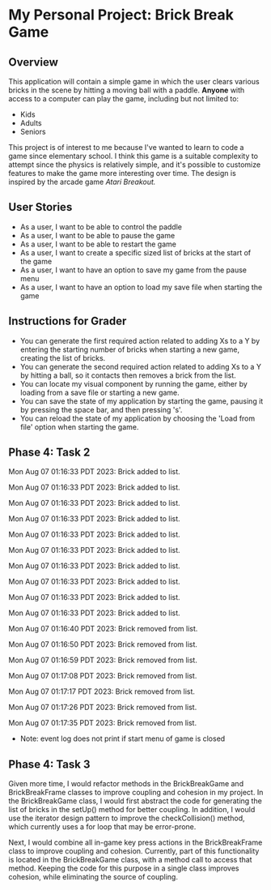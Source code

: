 # My Personal Project: Brick Break Game

## Overview

This application will contain a simple game in which the user clears various bricks in the scene by hitting a moving 
ball with a paddle. **Anyone** with access to a computer can play the game, including but not limited to:
- Kids
- Adults
- Seniors

This project is of interest to me because I've wanted to learn to code a game since elementary school. I think this game
is a suitable complexity to attempt since the physics is relatively simple, and it's possible to customize features to 
make the game more interesting over time. The design is inspired by the arcade game *Atari Breakout.*

## User Stories

- As a user, I want to be able to control the paddle
- As a user, I want to be able to pause the game
- As a user, I want to be able to restart the game
- As a user, I want to create a specific sized list of bricks at the start of the game
- As a user, I want to have an option to save my game from the pause menu
- As a user, I want to have an option to load my save file when starting the game

## Instructions for Grader

- You can generate the first required action related to adding Xs to a Y by entering the starting number of bricks when
starting a new game, creating the list of bricks.
- You can generate the second required action related to adding Xs to a Y by hitting a ball, so it contacts then removes
a brick from the list.
- You can locate my visual component by running the game, either by loading from a save file or starting a new game.
- You can save the state of my application by starting the game, pausing it by pressing the space bar, and then pressing
's'.
- You can reload the state of my application by choosing the 'Load from file' option when starting the game.

## Phase 4: Task 2
Mon Aug 07 01:16:33 PDT 2023: Brick added to list.

Mon Aug 07 01:16:33 PDT 2023: Brick added to list.

Mon Aug 07 01:16:33 PDT 2023: Brick added to list.

Mon Aug 07 01:16:33 PDT 2023: Brick added to list.

Mon Aug 07 01:16:33 PDT 2023: Brick added to list.

Mon Aug 07 01:16:33 PDT 2023: Brick added to list.

Mon Aug 07 01:16:33 PDT 2023: Brick added to list.

Mon Aug 07 01:16:33 PDT 2023: Brick added to list.

Mon Aug 07 01:16:33 PDT 2023: Brick added to list.

Mon Aug 07 01:16:33 PDT 2023: Brick added to list.

Mon Aug 07 01:16:40 PDT 2023: Brick removed from list.

Mon Aug 07 01:16:50 PDT 2023: Brick removed from list.

Mon Aug 07 01:16:59 PDT 2023: Brick removed from list.

Mon Aug 07 01:17:08 PDT 2023: Brick removed from list.

Mon Aug 07 01:17:17 PDT 2023: Brick removed from list.

Mon Aug 07 01:17:26 PDT 2023: Brick removed from list.

Mon Aug 07 01:17:35 PDT 2023: Brick removed from list.
- Note: event log does not print if start menu of game is closed

## Phase 4: Task 3
Given more time, I would refactor methods in the BrickBreakGame and BrickBreakFrame classes to improve coupling and 
cohesion in my project. In the BrickBreakGame class, I would first abstract the code for generating the list of bricks
in the setUp() method for better coupling. In addition, I would use the iterator design pattern to improve the
checkCollision() method, which currently uses a for loop that may be error-prone. 

Next, I would combine all in-game key press actions in the BrickBreakFrame class to improve coupling and cohesion. 
Currently, part of this functionality is located in the BrickBreakGame class, with a method call to access that method.
Keeping the code for this purpose in a single class improves cohesion, while eliminating the source of coupling.